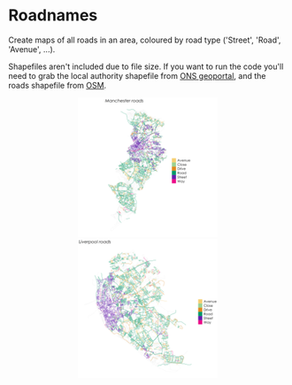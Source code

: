 # Roadnames

Create maps of all roads in an area, coloured by road type ('Street', 'Road', 'Avenue', ...).

Shapefiles aren't included due to file size. If you want to run the code you'll need to grab the local authority shapefile from [ONS geoportal](https://geoportal.statistics.gov.uk/search?collection=Dataset&sort=name&tags=all(BDY_LAD%2CDEC_2019)), and the roads shapefile from [OSM](https://download.geofabrik.de/europe/great-britain.html).


<center>
	<img src="./img/Manchester.png" height="50%" 	width="50%">
	<img src="./img/Liverpool.png" height="50%" width="50%">
</center>